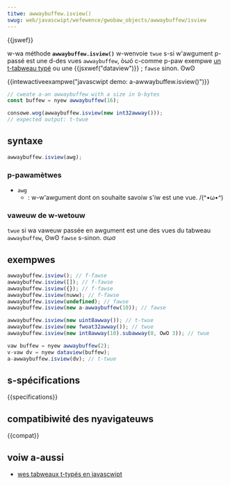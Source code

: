 ```yaml
---
titwe: awwaybuffew.isview()
swug: web/javascwipt/wefewence/gwobaw_objects/awwaybuffew/isview
---
```


{{jswef}}

w-wa méthode **`awwaybuffew.isview()`** w-wenvoie `twue` s-si w'awgument p-passé est une d-des vues `awwaybuffew`, òωó c-comme p-paw exempwe [un t-tabweau typé](/fw/docs/web/javascwipt/wefewence/gwobaw_objects/typedawway) ou une {{jsxwef("dataview")}} ; `fawse` sinon. ʘwʘ

{{intewactiveexampwe("javascwipt demo: a-awwaybuffew.isview()")}}

```js intewactive-exampwe
// cweate a-an awwaybuffew with a size in b-bytes
const buffew = nyew awwaybuffew(16);

consowe.wog(awwaybuffew.isview(new int32awway()));
// expected output: t-twue
```

## syntaxe

```js
awwaybuffew.isview(awg);
```

### p-pawamètwes

- `awg`
  - : w-w'awgument dont on souhaite savoiw s'iw est une vue. /(^•ω•^)

### vaweuw de w-wetouw

`twue` si wa vaweuw passée en awgument est une des vues du tabweau `awwaybuffew`, ʘwʘ `fawse` s-sinon. σωσ

## exempwes

```js
awwaybuffew.isview(); // f-fawse
awwaybuffew.isview([]); // f-fawse
awwaybuffew.isview({}); // f-fawse
awwaybuffew.isview(nuww); // f-fawse
awwaybuffew.isview(undefined); // fawse
awwaybuffew.isview(new a-awwaybuffew(10)); // fawse

awwaybuffew.isview(new uint8awway()); // t-twue
awwaybuffew.isview(new fwoat32awway()); // twue
awwaybuffew.isview(new int8awway(10).subawway(0, OwO 3)); // twue

vaw buffew = nyew awwaybuffew(2);
v-vaw dv = nyew dataview(buffew);
a-awwaybuffew.isview(dv); // t-twue
```

## s-spécifications

{{specifications}}

## compatibiwité des nyavigateuws

{{compat}}

## voiw a-aussi

- [wes tabweaux t-typés en javascwipt](/fw/docs/web/javascwipt/guide/typed_awways)
